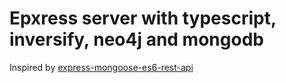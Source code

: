 # Epxress server with typescript, inversify, neo4j and mongodb

Inspired by [express-mongoose-es6-rest-api](https://github.com/KunalKapadia/express-mongoose-es6-rest-api) 

